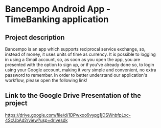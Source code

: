# Bancempo Android App  - TimeBanking application

## Project description
Bancempo is an app which supports reciprocal service exchange, so, instead of money, it uses units of time as currency. 
It is possible to logging in using a Gmail account, so, as soon as you open the app, you are presented with the option to sign up, or if you’ve already done so, to login using your Google account, making it very simple and convenient, no extra password to remember. 
In order to better understand our application's workflow, please open the following link!

## Link to the Google Drive Presentation of the project
https://drive.google.com/file/d/1DPwxoo9vypg1jDSWnbfpLxc-4ScUbAd2/view?usp=drivesdk

